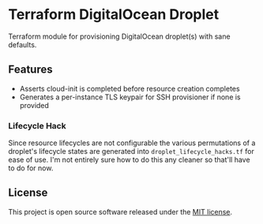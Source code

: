 # Terraform DigitalOcean Droplet

Terraform module for provisioning DigitalOcean droplet(s) with sane defaults.

## Features

- Asserts cloud-init is completed before resource creation completes
- Generates a per-instance TLS keypair for SSH provisioner if none is provided

### Lifecycle Hack

Since resource lifecycles are not configurable the various permutations of a
droplet's lifecycle states are generated into `droplet_lifecycle_hacks.tf` for
ease of use. I'm not entirely sure how to do this any cleaner so that'll have to
do for now.

## License

[MIT]: https://opensource.org/licenses/MIT

This project is open source software released under the [MIT license][MIT].
